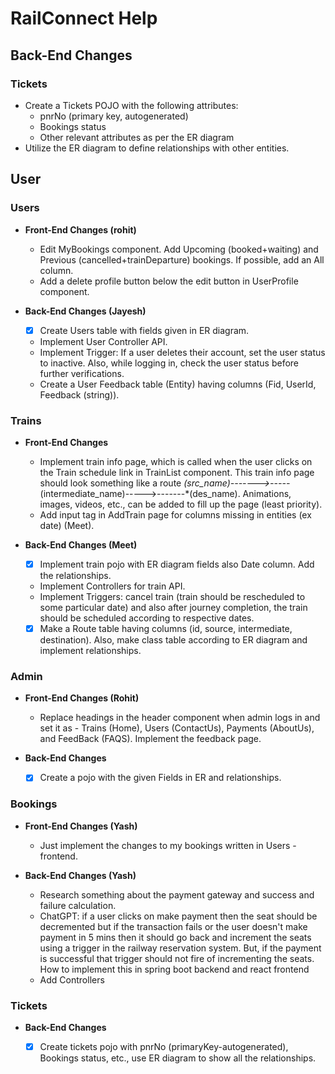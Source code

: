# RailConnect Help

## Back-End Changes

### Tickets
- Create a Tickets POJO with the following attributes:
    - pnrNo (primary key, autogenerated)
    - Bookings status
    - Other relevant attributes as per the ER diagram
- Utilize the ER diagram to define relationships with other entities.

## User

### Users
- **Front-End Changes (rohit)**
    - Edit MyBookings component. Add Upcoming (booked+waiting) and Previous (cancelled+trainDeparture) bookings. If possible, add an All column.
    - Add a delete profile button below the edit button in UserProfile component.

- **Back-End Changes (Jayesh)**
    - [X] Create Users table with fields given in ER diagram.
    - Implement User Controller API.
    - Implement Trigger: If a user deletes their account, set the user status to inactive. Also, while logging in, check the user status before further verifications.
    - Create a User Feedback table (Entity) having columns (Fid, UserId, Feedback (string)).

### Trains
- **Front-End Changes**
    - Implement train info page, which is called when the user clicks on the Train schedule link in TrainList component. This train info page should look something like a route *(src_name)------->-----*(intermediate_name)----->-------*(des_name). Animations, images, videos, etc., can be added to fill up the page (least priority).
    - Add input tag in AddTrain page for columns missing in entities (ex date) (Meet).
    
- **Back-End Changes (Meet)**
    - [X] Implement train pojo with ER diagram fields also Date column. Add the relationships.
    - Implement Controllers for train API.
    - Implement Triggers: cancel train (train should be rescheduled to some particular date) and also after journey completion, the train should be scheduled according to respective dates.
    - [X] Make a Route table having columns (id, source, intermediate, destination). Also, make class table according to ER diagram and implement relationships.

### Admin
- **Front-End Changes (Rohit)**
    - Replace headings in the header component when admin logs in and set it as - Trains (Home), Users (ContactUs), Payments (AboutUs), and FeedBack (FAQS). Implement the feedback page.

- **Back-End Changes**
    - [X] Create a pojo with the given Fields in ER and relationships.

### Bookings
- **Front-End Changes (Yash)**
    - Just implement the changes to my bookings written in Users - frontend.

- **Back-End Changes (Yash)**
    - Research something about the payment gateway and success and failure calculation.
    - ChatGPT: if a user clicks on make payment then the seat should be decremented but if the transaction fails or the user doesn't make payment in 5 mins then it should go back and increment the seats using a trigger in the railway reservation system. But, if the payment is successful that trigger should not fire of incrementing the seats. How to implement this in spring boot backend and react frontend
    - Add Controllers

### Tickets
- **Back-End Changes**
    - [X] Create tickets pojo with pnrNo (primaryKey-autogenerated), Bookings status, etc., use ER diagram to show all the relationships.

